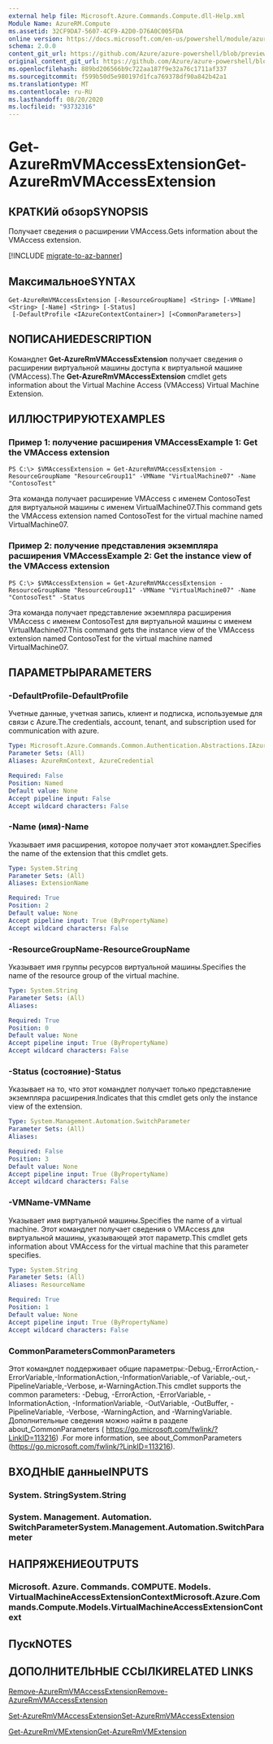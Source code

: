 ```yaml
---
external help file: Microsoft.Azure.Commands.Compute.dll-Help.xml
Module Name: AzureRM.Compute
ms.assetid: 32CF9DA7-5607-4CF9-A2D0-D76A0C005FDA
online version: https://docs.microsoft.com/en-us/powershell/module/azurerm.compute/get-azurermvmaccessextension
schema: 2.0.0
content_git_url: https://github.com/Azure/azure-powershell/blob/preview/src/ResourceManager/Compute/Commands.Compute/help/Get-AzureRmVMAccessExtension.md
original_content_git_url: https://github.com/Azure/azure-powershell/blob/preview/src/ResourceManager/Compute/Commands.Compute/help/Get-AzureRmVMAccessExtension.md
ms.openlocfilehash: 889bd206566b9c722aa187f9e32a76c1711af337
ms.sourcegitcommit: f599b50d5e980197d1fca769378df90a842b42a1
ms.translationtype: MT
ms.contentlocale: ru-RU
ms.lasthandoff: 08/20/2020
ms.locfileid: "93732316"
---
```

# <span data-ttu-id="97268-101">Get-AzureRmVMAccessExtension</span><span class="sxs-lookup"><span data-stu-id="97268-101">Get-AzureRmVMAccessExtension</span></span>

## <span data-ttu-id="97268-102">КРАТКИй обзор</span><span class="sxs-lookup"><span data-stu-id="97268-102">SYNOPSIS</span></span>
<span data-ttu-id="97268-103">Получает сведения о расширении VMAccess.</span><span class="sxs-lookup"><span data-stu-id="97268-103">Gets information about the VMAccess extension.</span></span>

[!INCLUDE [migrate-to-az-banner](../../includes/migrate-to-az-banner.md)]

## <span data-ttu-id="97268-104">Максимальное</span><span class="sxs-lookup"><span data-stu-id="97268-104">SYNTAX</span></span>

```
Get-AzureRmVMAccessExtension [-ResourceGroupName] <String> [-VMName] <String> [-Name] <String> [-Status]
 [-DefaultProfile <IAzureContextContainer>] [<CommonParameters>]
```

## <span data-ttu-id="97268-105">NОПИСАНИЕ</span><span class="sxs-lookup"><span data-stu-id="97268-105">DESCRIPTION</span></span>
<span data-ttu-id="97268-106">Командлет **Get-AzureRmVMAccessExtension** получает сведения о расширении виртуальной машины доступа к виртуальной машине (VMAccess).</span><span class="sxs-lookup"><span data-stu-id="97268-106">The **Get-AzureRmVMAccessExtension** cmdlet gets information about the Virtual Machine Access (VMAccess) Virtual Machine Extension.</span></span>

## <span data-ttu-id="97268-107">ИЛЛЮСТРИРУЮТ</span><span class="sxs-lookup"><span data-stu-id="97268-107">EXAMPLES</span></span>

### <span data-ttu-id="97268-108">Пример 1: получение расширения VMAccess</span><span class="sxs-lookup"><span data-stu-id="97268-108">Example 1: Get the VMAccess extension</span></span>
```
PS C:\> $VMAccessExtension = Get-AzureRmVMAccessExtension -ResourceGroupName "ResourceGroup11" -VMName "VirtualMachine07" -Name "ContosoTest"
```

<span data-ttu-id="97268-109">Эта команда получает расширение VMAccess с именем ContosoTest для виртуальной машины с именем VirtualMachine07.</span><span class="sxs-lookup"><span data-stu-id="97268-109">This command gets the VMAccess extension named ContosoTest for the virtual machine named VirtualMachine07.</span></span>

### <span data-ttu-id="97268-110">Пример 2: получение представления экземпляра расширения VMAccess</span><span class="sxs-lookup"><span data-stu-id="97268-110">Example 2: Get the instance view of the VMAccess extension</span></span>
```
PS C:\> $VMAccessExtension = Get-AzureRmVMAccessExtension -ResourceGroupName "ResourceGroup11" -VMName "VirtualMachine07" -Name "ContosoTest" -Status
```

<span data-ttu-id="97268-111">Эта команда получает представление экземпляра расширения VMAccess с именем ContosoTest для виртуальной машины с именем VirtualMachine07.</span><span class="sxs-lookup"><span data-stu-id="97268-111">This command gets the instance view of the VMAccess extension named ContosoTest for the virtual machine named VirtualMachine07.</span></span>

## <span data-ttu-id="97268-112">ПАРАМЕТРЫ</span><span class="sxs-lookup"><span data-stu-id="97268-112">PARAMETERS</span></span>

### <span data-ttu-id="97268-113">-DefaultProfile</span><span class="sxs-lookup"><span data-stu-id="97268-113">-DefaultProfile</span></span>
<span data-ttu-id="97268-114">Учетные данные, учетная запись, клиент и подписка, используемые для связи с Azure.</span><span class="sxs-lookup"><span data-stu-id="97268-114">The credentials, account, tenant, and subscription used for communication with azure.</span></span>

```yaml
Type: Microsoft.Azure.Commands.Common.Authentication.Abstractions.IAzureContextContainer
Parameter Sets: (All)
Aliases: AzureRmContext, AzureCredential

Required: False
Position: Named
Default value: None
Accept pipeline input: False
Accept wildcard characters: False
```

### <span data-ttu-id="97268-115">-Name (имя)</span><span class="sxs-lookup"><span data-stu-id="97268-115">-Name</span></span>
<span data-ttu-id="97268-116">Указывает имя расширения, которое получает этот командлет.</span><span class="sxs-lookup"><span data-stu-id="97268-116">Specifies the name of the extension that this cmdlet gets.</span></span>

```yaml
Type: System.String
Parameter Sets: (All)
Aliases: ExtensionName

Required: True
Position: 2
Default value: None
Accept pipeline input: True (ByPropertyName)
Accept wildcard characters: False
```

### <span data-ttu-id="97268-117">-ResourceGroupName</span><span class="sxs-lookup"><span data-stu-id="97268-117">-ResourceGroupName</span></span>
<span data-ttu-id="97268-118">Указывает имя группы ресурсов виртуальной машины.</span><span class="sxs-lookup"><span data-stu-id="97268-118">Specifies the name of the resource group of the virtual machine.</span></span>

```yaml
Type: System.String
Parameter Sets: (All)
Aliases:

Required: True
Position: 0
Default value: None
Accept pipeline input: True (ByPropertyName)
Accept wildcard characters: False
```

### <span data-ttu-id="97268-119">-Status (состояние)</span><span class="sxs-lookup"><span data-stu-id="97268-119">-Status</span></span>
<span data-ttu-id="97268-120">Указывает на то, что этот командлет получает только представление экземпляра расширения.</span><span class="sxs-lookup"><span data-stu-id="97268-120">Indicates that this cmdlet gets only the instance view of the extension.</span></span>

```yaml
Type: System.Management.Automation.SwitchParameter
Parameter Sets: (All)
Aliases:

Required: False
Position: 3
Default value: None
Accept pipeline input: True (ByPropertyName)
Accept wildcard characters: False
```

### <span data-ttu-id="97268-121">-VMName</span><span class="sxs-lookup"><span data-stu-id="97268-121">-VMName</span></span>
<span data-ttu-id="97268-122">Указывает имя виртуальной машины.</span><span class="sxs-lookup"><span data-stu-id="97268-122">Specifies the name of a virtual machine.</span></span>
<span data-ttu-id="97268-123">Этот командлет получает сведения о VMAccess для виртуальной машины, указывающей этот параметр.</span><span class="sxs-lookup"><span data-stu-id="97268-123">This cmdlet gets information about VMAccess for the virtual machine that this parameter specifies.</span></span>

```yaml
Type: System.String
Parameter Sets: (All)
Aliases: ResourceName

Required: True
Position: 1
Default value: None
Accept pipeline input: True (ByPropertyName)
Accept wildcard characters: False
```

### <span data-ttu-id="97268-124">CommonParameters</span><span class="sxs-lookup"><span data-stu-id="97268-124">CommonParameters</span></span>
<span data-ttu-id="97268-125">Этот командлет поддерживает общие параметры:-Debug,-ErrorAction,-ErrorVariable,-InformationAction,-InformationVariable,-of Variable,-out,-PipelineVariable,-Verbose, и-WarningAction.</span><span class="sxs-lookup"><span data-stu-id="97268-125">This cmdlet supports the common parameters: -Debug, -ErrorAction, -ErrorVariable, -InformationAction, -InformationVariable, -OutVariable, -OutBuffer, -PipelineVariable, -Verbose, -WarningAction, and -WarningVariable.</span></span> <span data-ttu-id="97268-126">Дополнительные сведения можно найти в разделе about_CommonParameters ( https://go.microsoft.com/fwlink/?LinkID=113216) .</span><span class="sxs-lookup"><span data-stu-id="97268-126">For more information, see about_CommonParameters (https://go.microsoft.com/fwlink/?LinkID=113216).</span></span>

## <span data-ttu-id="97268-127">ВХОДНЫЕ данные</span><span class="sxs-lookup"><span data-stu-id="97268-127">INPUTS</span></span>

### <span data-ttu-id="97268-128">System. String</span><span class="sxs-lookup"><span data-stu-id="97268-128">System.String</span></span>

### <span data-ttu-id="97268-129">System. Management. Automation. SwitchParameter</span><span class="sxs-lookup"><span data-stu-id="97268-129">System.Management.Automation.SwitchParameter</span></span>

## <span data-ttu-id="97268-130">НАПРЯЖЕНИЕ</span><span class="sxs-lookup"><span data-stu-id="97268-130">OUTPUTS</span></span>

### <span data-ttu-id="97268-131">Microsoft. Azure. Commands. COMPUTE. Models. VirtualMachineAccessExtensionContext</span><span class="sxs-lookup"><span data-stu-id="97268-131">Microsoft.Azure.Commands.Compute.Models.VirtualMachineAccessExtensionContext</span></span>

## <span data-ttu-id="97268-132">Пуск</span><span class="sxs-lookup"><span data-stu-id="97268-132">NOTES</span></span>

## <span data-ttu-id="97268-133">ДОПОЛНИТЕЛЬНЫЕ ССЫЛКИ</span><span class="sxs-lookup"><span data-stu-id="97268-133">RELATED LINKS</span></span>

[<span data-ttu-id="97268-134">Remove-AzureRmVMAccessExtension</span><span class="sxs-lookup"><span data-stu-id="97268-134">Remove-AzureRmVMAccessExtension</span></span>](./Remove-AzureRmVMAccessExtension.md)

[<span data-ttu-id="97268-135">Set-AzureRmVMAccessExtension</span><span class="sxs-lookup"><span data-stu-id="97268-135">Set-AzureRmVMAccessExtension</span></span>](./Set-AzureRmVMAccessExtension.md)

[<span data-ttu-id="97268-136">Get-AzureRmVMExtension</span><span class="sxs-lookup"><span data-stu-id="97268-136">Get-AzureRmVMExtension</span></span>](./Get-AzureRmVMExtension.md)


